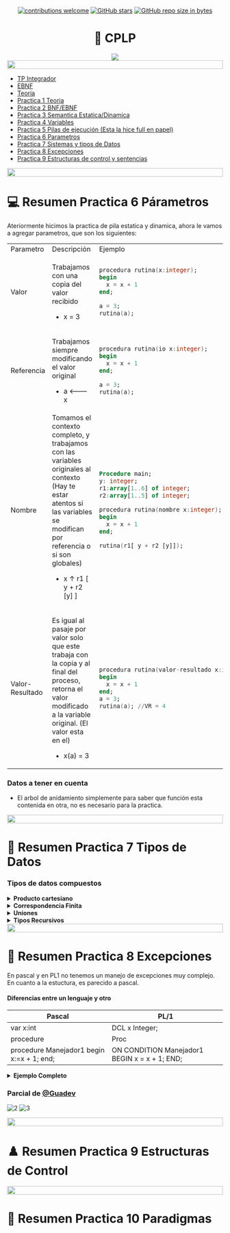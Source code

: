<div align="center">

[![contributions welcome](https://img.shields.io/badge/contributions-welcome-brightgreen.svg?style=flat)](https://github.com/Nomadiix/CPLP)
[![GitHub stars](https://img.shields.io/github/stars/Nomadiix/CPLP)](https://github.com/FabianMartinez1234567/CPLP/stargazers/)
[![GitHub repo size in bytes](https://img.shields.io/github/repo-size/Nomadiix/CPLP)](https://github.com/Nomadiix/CPLP)
 </div>

<h1 align="center"> 🧠 CPLP</h1>
<div align="center">
<img src="https://media.giphy.com/media/3oz8xNkfjM07d7dK0w/giphy.gif"/>
</div>

<img src= 'https://i.gifer.com/origin/8c/8cd3f1898255c045143e1da97fbabf10_w200.gif' height="20" width="100%">

- [TP Integrador](/Documentos/tpIntegrador.md)
- [EBNF](/Documentos/EBNF.md)
- [Teoria](/Documentos/Teoria.md)
- [Practica 1 Teoria](/Documentos/Practica1.md)
- [Practica 2 BNF/EBNF](/Documentos/Practica2.md)
- [Practica 3 Semantica Estatica/Dinamica](/Documentos/Practica3.md)
- [Practica 4 Variables](/Documentos/Practica4.md)
- [Practica 5 Pilas de ejecución (Esta la hice full en papel)](/Documentos/Practica5.md)
- [Practica 6 Parametros](/Documentos/Practica6.md)
- [Practica 7 Sistemas y tipos de Datos](/Documentos/Practica7.md)
- [Practica 8 Excepciones](/Documentos/Practica8.md)
- [Practica 9 Estructuras de control y sentencias](/Documentos/Practica9.md)

<img src= 'https://i.gifer.com/origin/8c/8cd3f1898255c045143e1da97fbabf10_w200.gif' height="20" width="100%">

# 💻 Resumen Practica 6 Párametros

Ateriormente hicimos la practica de pila estatica y dinamica, ahora le vamos a agregar parametros, que son los siguientes:


<table>
<tr><td>Parametro</td><td>Descripción</td><td>Ejemplo</td></tr>
<tr><td>Valor</td><td>

Trabajamos con una copia del valor recibido 
- x = 3

</td><td>

```ada
procedura rutina(x:integer);
begin
  x = x + 1
end;

a = 3;
rutina(a);
```

</td></tr>
<tr><td>Referencia</td><td>

Trabajamos siempre modificando el valor original
- a <--- x

</td><td>

```ada
procedura rutina(io x:integer);
begin
  x = x + 1
end;

a = 3;
rutina(a);
```

</td></tr>
<tr><td>Nombre</td><td>
Tomamos el contexto completo, y trabajamos con las variables originales al contexto (Hay te estar atentos si las variables se modifican por referencia o si son globales)

- x ↑ r1 [ y + r2 [y] ]

</td><td>

```ada
Procedure main;
y: integer;
r1:array[1..6] of integer;
r2:array[1..5] of integer;

procedura rutina(nombre x:integer);
begin
  x = x + 1
end;

rutina(r1[ y + r2 [y]]);
```

</td></tr>
<tr><td>Valor-Resultado</td><td>

Es igual al pasaje por valor solo que este trabaja con la copia y al final del proceso, retorna el valor modificado a la variable original. (El valor esta en el)
- x(a) = 3 

</td><td>

```ada
procedura rutina(valor-resultado x:integer);
begin
  x = x + 1
end;
a = 3;
rutina(a); //VR = 4
```

</td></tr>
</table>

### Datos a tener en cuenta

- El arbol de anidamiento simplemente para saber que función esta contenida en otra, no es necesario para la practica.

<img src= 'https://i.gifer.com/origin/8c/8cd3f1898255c045143e1da97fbabf10_w200.gif' height="20" width="100%">


# 👾 Resumen Practica 7 Tipos de Datos

### Tipos de datos compuestos

<details > <summary> <b> Producto cartesiano </b> </summary> 

Es un **conjunto cuyos elementos están ordenados n-tupla**, es decir, es una construcción en teoría de conjuntos y programación que combina dos conjuntos o tipos de datos para formar un nuevo conjunto o tipo cuyos elementos contienen una combinación de elementos de ambos conjuntos. En programación, esto puede representarse mediante una estructura de datos que contiene múltiples campos o propiedades**.** Por ejemplo, los registros. Es una relación 1 a muchos

#### Producto Cartesiano

<table> <td>

```python
tuple = (
  'physics',
  'chemistry', 
  1997, 2000
  )
```
</td><td>

```java
class Persona {
  String nombre;
  String apellido;
  int edad;
}
```
</td></table>



#### Producta Cartesiano y Recursión


<table> <td>

```C
typedef struct _nodoLista {
  void *dato;
  struct _nodoLista *siguiente
} nodoLista;
typedef struct _lista {
  int cantidad;
  nodoLista *primero
} Lista;
```
</td><td>

```Haskell
data ArbolBinarioInt =
Nil |
Nodo int
(ArbolBinarioInt dato)
(ArbolBinarioInt dato)
```
</td></table>

</details>
<details> <summary> <b> Correspondencia Finita </b> </summary>

La correspondencia finita se refiere a una relación uno a uno entre los elementos de dos conjuntos finitos. Para cada elemento en el primer conjunto, hay exactamente un elemento correspondiente en el segundo conjunto, y viceversa. Esta correspondencia puede ser representada mediante una función que asigna cada elemento del primer conjunto a un único elemento del segundo conjunto. El tipo de dato serían los arreglos.

<table> <td>

```Ruby
hash = {
  uno: 1,
  dos: 2,
  tres: 3,
  cuatro: 4
}
```
</td><td>

```php
function doble($x) {
  return 2 * $x;
}
```
</td></table>


</details>
<details> <summary> <b> Uniones </b> </summary>

Las uniones, también conocidas como sum type o tipo suma, son una construcción en programación que permite combinar varios tipos de datos en uno solo. En una unión, un valor puede pertenecer a uno de los tipos dentro de la unión. Esto se puede utilizar para representar alternativas o opciones donde un valor puede ser de diferentes tipos.



<table> <td>

```C
union codigo {
  int numero;
  char id;
};
```
</td><td>

```Haskell
data Color =
  Rojo |
  Verde |
  Azul
```

</td></table>





</details>
<details> <summary> <b> Tipos Recursivos </b> </summary> 

Los tipos recursivos son aquellos que se definen en términos de sí mismos. Esto significa que un tipo puede contener instancias de sí mismo como parte de su estructura. Los tipos recursivos son útiles para modelar estructuras de datos que contienen referencias a sí mismas, como árboles o listas enlazadas. Esta recursividad permite
la construcción de estructuras de datos complejas y anidadas.

#### Producto Cartesiano y Recursión

<table> <td>

```C
typedef struct _nodoLista {
  void *dato;
  struct _nodoLista *siguiente
} nodoLista;
typedef struct _lista {
  int cantidad;
  nodoLista *primero
} Lista;
```
</td><td>

```Haskell
data ArbolBinarioInt =
Nil |
Nodo int
(ArbolBinarioInt dato)
(ArbolBinarioInt dato)
```

</td></table>

</details>

<img src= 'https://i.gifer.com/origin/8c/8cd3f1898255c045143e1da97fbabf10_w200.gif' height="20" width="100%">


# 🤖 Resumen Practica 8 Excepciones

En pascal y en PL1 no tenemos un manejo de excepciones muy complejo. En cuanto a la estuctura, es parecido a pascal.

#### Diferencias entre un lenguaje y otro

| Pascal | PL/1 |
| ------ | ---- |
| var x:int | DCL x Integer; |
| procedure | Proc |
| procedure Manejador1 begin x:=x + 1; end; | ON CONDITION Manejador1 BEGIN x = x + 1; END; |


<details> <summary> <b> Ejemplo Completo </b> </summary> 

<table><tr><td>Pascal</td><td>PL/1</td></tr>
<tr><td>

```pascal
Program Principal;
var x:int; b1,b2:boolean;

Procedure P (b1:boolean);
  var x:int;
  Procedure Manejador1
  begin
    x:=x + 1;
  end;
begin
  x:=1;
  if b1=true then Manejador1;
  x:=x+4;
end;

Procedure Manejador2;
begin
  x:=x * 100;
end;

Begin
  x:=4;
  b2:=true;
  b1:=false;
  if b1=false then Manejador2;
  P(b);
  write (x);
End
```
</td><td>

```PL/1
Prog Principal;
  DCL x Integer;
  DCL b1,b2 Boolean;
PROC P (b1 Boolean);
  DCL x Integer;
BEGIN
  ON CONDITION Manejador1 BEGIN x = x + 1; END;
  X = 1;
  IF b1=true THEN SIGNAL CONDITION Manejador1
  x = x + 4;
END;
BEGIN
  ON CONDITION Manejador2 BEGIN x = x * 100; END;
  X = 4;
  b2 = true;
  b1 = false;
  IF b1=false THEN SIGNAL CONDITION Manejador2
  P(b1);
  WRITE (x);
END.
```

</td></tr></table>

</details>

### Parcial de [@Guadev](https://github.com/guadaevequoz)

![2](https://github.com/Fabian-Martinez-Rincon/Fabian-Martinez-Rincon/assets/55964635/fbd524bf-d6b7-41c5-9d78-31534791b5aa)
![3](https://github.com/Fabian-Martinez-Rincon/Fabian-Martinez-Rincon/assets/55964635/acea487b-d0a4-41fb-8637-674a62d07055)


<img src= 'https://i.gifer.com/origin/8c/8cd3f1898255c045143e1da97fbabf10_w200.gif' height="20" width="100%">


# ♟️ Resumen Practica 9 Estructuras de Control

<img src= 'https://i.gifer.com/origin/8c/8cd3f1898255c045143e1da97fbabf10_w200.gif' height="20" width="100%">


# 🎲 Resumen Practica 10 Paradigmas

